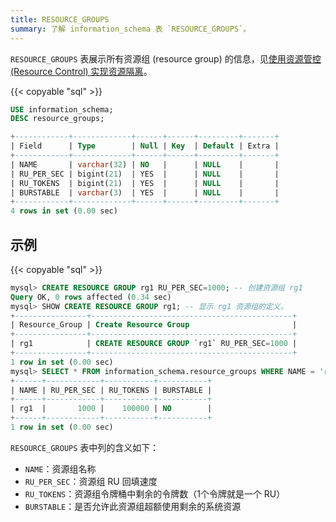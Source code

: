 ```yaml
---
title: RESOURCE_GROUPS
summary: 了解 information_schema 表 `RESOURCE_GROUPS`。
---
```


`RESOURCE_GROUPS` 表展示所有资源组 (resource group) 的信息，见[使用资源管控 (Resource Control) 实现资源隔离](/tidb-resource-control.md)。

{{< copyable "sql" >}}

```sql
USE information_schema;
DESC resource_groups;
```

```sql
+------------+-------------+------+------+---------+-------+
| Field      | Type        | Null | Key  | Default | Extra |
+------------+-------------+------+------+---------+-------+
| NAME       | varchar(32) | NO   |      | NULL    |       |
| RU_PER_SEC | bigint(21)  | YES  |      | NULL    |       |
| RU_TOKENS  | bigint(21)  | YES  |      | NULL    |       |
| BURSTABLE  | varchar(3)  | YES  |      | NULL    |       |
+------------+-------------+------+------+---------+-------+
4 rows in set (0.00 sec)
```

## 示例

{{< copyable "sql" >}}

```sql
mysql> CREATE RESOURCE GROUP rg1 RU_PER_SEC=1000; -- 创建资源组 rg1
Query OK, 0 rows affected (0.34 sec)
mysql> SHOW CREATE RESOURCE GROUP rg1; -- 显示 rg1 资源组的定义。
+----------------+---------------------------------------------+
| Resource_Group | Create Resource Group                       |
+----------------+---------------------------------------------+
| rg1            | CREATE RESOURCE GROUP `rg1` RU_PER_SEC=1000 |
+----------------+---------------------------------------------+
1 row in set (0.00 sec)
mysql> SELECT * FROM information_schema.resource_groups WHERE NAME = 'rg1';
+------+------------+-----------+-----------+
| NAME | RU_PER_SEC | RU_TOKENS | BURSTABLE |
+------+------------+-----------+-----------+
| rg1  |       1000 |    100000 | NO        |
+------+------------+-----------+-----------+
1 row in set (0.00 sec)
```

`RESOURCE_GROUPS` 表中列的含义如下：
* `NAME`：资源组名称
* `RU_PER_SEC`：资源组 RU 回填速度
* `RU_TOKENS`：资源组令牌桶中剩余的令牌数（1个令牌就是一个 RU）
* `BURSTABLE`：是否允许此资源组超额使用剩余的系统资源
